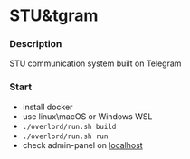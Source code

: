 # STU&tgram

### Description
STU communication system built on Telegram

### Start
* install docker
* use linux\macOS or Windows WSL
* ```./overlord/run.sh build```
* ```./overlord/run.sh run```
* check admin-panel on [localhost](http://localhost:4040)
